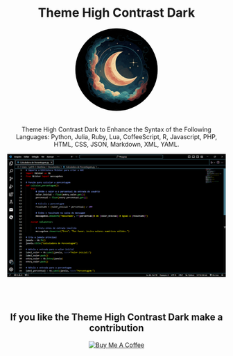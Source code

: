 <div align="center">

# Theme High Contrast Dark

<img src="https://raw.githubusercontent.com/J-D-S-E/Theme-High-Contrast-Dark/main/icon.png" height="190px" width="190px" style="border-radius:50%;">

<br>
<br>


Theme High Contrast Dark to Enhance the Syntax of the Following Languages: Python, Julia, Ruby, Lua, CoffeeScript, R, Javascript, PHP, HTML, CSS, JSON, Markdown, XML, YAML.


![Theme High Contrast Dark](https://raw.githubusercontent.com/J-D-S-E/Theme-High-Contrast-Dark/main/Theme-High-Contrast-Dark.png)


<br>
<br>

## If you like the Theme High Contrast Dark make a contribution

<a href="https://www.buymeacoffee.com/JDSE" target="_blank"><img src="https://cdn.buymeacoffee.com/buttons/v2/default-yellow.png" alt="Buy Me A Coffee" style="height: 60px !important;width: 217px !important;" ></a>

</div>

<br>

